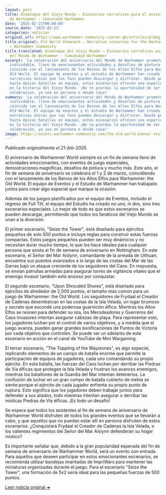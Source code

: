 ```yaml
---
layout: post
title: Almanaque del Viejo Mundo – Escenarios narrativos para el aniversario del Mundo
  de Warhammer - Comunidad Warhammer
date: '2025-02-21T00:00:00'
source_date: '2025-02-21'
categories: noticias
original_url: https://www.warhammer-community.com/en-gb/articles/plbkgjgd/old-world-almanack-narrative-scenarios-for-the-warhammer-world-anniversary/
title_original: Old World Almanack – Narrative scenarios for the Warhammer World Anniversary
  - Warhammer Community
title_translated: Almanaque del Viejo Mundo – Escenarios narrativos para el aniversario
  del Mundo de Warhammer - Comunidad Warhammer
excerpt: 'La celebración del aniversario del Mundo de Warhammer promete ser un evento
  inolvidable, lleno de emocionantes actividades y desafíos de pintura. Este año,
  coincide con el lanzamiento de los Reinos de los Altos Elfos para Warhammer: The
  Old World. El equipo de eventos y el estudio de Warhammer han creado tres escenarios
  narrativos únicos que los fans pueden descargar y disfrutar. Desde pequeñas escaramuzas
  hasta épicas batallas en equipo, estos escenarios ofrecen una experiencia inmersiva
  en la historia del Viejo Mundo. ¡No te pierdas la oportunidad de ser parte de esta
  celebración, ya sea en persona o desde casa!'
summary: 'La celebración del aniversario del Mundo de Warhammer promete ser un evento
  inolvidable, lleno de emocionantes actividades y desafíos de pintura. Este año,
  coincide con el lanzamiento de los Reinos de los Altos Elfos para Warhammer: The
  Old World. El equipo de eventos y el estudio de Warhammer han creado tres escenarios
  narrativos únicos que los fans pueden descargar y disfrutar. Desde pequeñas escaramuzas
  hasta épicas batallas en equipo, estos escenarios ofrecen una experiencia inmersiva
  en la historia del Viejo Mundo. ¡No te pierdas la oportunidad de ser parte de esta
  celebración, ya sea en persona o desde casa!'
image: https://assets.warhammer-community.com/the-old-world-banner-test.jpg
---
```


*Publicado originalmente el 21-feb-2025.*


El aniversario de Warhammer World siempre es un fin de semana lleno de actividades emocionantes, con eventos de juego especiales, demostraciones magníficas, desafíos de pintura y mucho más. Este año, el fin de semana de aniversario se celebrará el 1 y 2 de marzo, coincidiendo con el lanzamiento de los Reinos de los Altos Elfos para Warhammer: the Old World. El equipo de Eventos y el Estudio de Warhammer han trabajado juntos para crear algo especial que marque la ocasión.

Además de los juegos planificados por el equipo de Eventos, incluido el regreso de Full Tilt, el equipo del Estudio ha creado no uno, ni dos, sino tres escenarios especiales. Lo mejor de todo es que estos escenarios se pueden descargar, permitiendo que todos los fanáticos del Viejo Mundo se unan a la diversión.

El primer escenario, "Seize the Tower", está diseñado para ejércitos pequeños de solo 500 puntos e incluye reglas para construir estas fuerzas compactas. Estos juegos pequeños pueden ser muy dinámicos y no necesitan durar mucho tiempo, lo que los hace ideales para cualquier persona que asista al fin de semana de aniversario en Nottingham. En este escenario, el Señor del Mar Aislynn, comandante de la armada de Ulthuan, encuentra sus puestos avanzados a lo largo de las costas del Mar de las Garras bajo un ataque creciente de los seguidores del Caos. En respuesta, se envían patrullas armadas para asegurar torres de vigilancia vitales que el enemigo invasor también está ansioso por conquistar.

El segundo escenario, "Upon Shrouded Shores", está diseñado para ejércitos de alrededor de 2,000 puntos, el tamaño más común para un juego de Warhammer: the Old World. Los seguidores de Frydaal el Creador de Cadenas desembarcan en las costas de la Isla Velada, un lugar brumoso y secreto que esconde una poderosa guarnición élfica. Mientras los Altos Elfos se reúnen para defender su isla, los Merodeadores y Guerreros del Caos invasores intentan asegurar cabezas de playa. Para representar esto, los jugadores luchan por el control de varios objetivos, y a medida que el juego avanza, pueden ganar grandes bonificaciones de Puntos de Victoria por cada objetivo que controlen. Se puede ver un adelanto de este escenario en acción en el canal de YouTube de Mini Wargaming.

El tercer escenario, "The Toppling of the Waystones", es algo especial, replicando elementos de un campo de batalla enorme que permite la participación de equipos de jugadores, cada uno comandando su propio ejército. En esta batalla, las fuerzas del Caos luchan por derribar las Piedras de Vía élficas que protegen la Isla Velada y frustran los avances enemigos, mientras los batallones de la Guardia del Mar intentan detenerlos. La confusión de luchar en un gran campo de batalla cubierto de niebla se siente porque el ejército de cada jugador enfrenta su propio punto de ruptura. Esto significa que los jugadores deben trabajar juntos para defender a sus aliados, todo mientras intentan asegurar o derribar las místicas Piedras de Vía élficas. ¡Es todo un desafío!

Se espera que todos los asistentes al fin de semana de aniversario de Warhammer World disfruten de todos los grandes eventos que se llevarán a cabo, y que aquellos que no puedan estar allí en persona disfruten de estos escenarios. ¿Conquistará Frydaal el Creador de Cadenas la Isla Velada, o los valientes regimientos del Señor del Mar Aislynn defenderán su hogar místico?

Es importante señalar que, debido a la gran popularidad esperada del fin de semana de aniversario de Warhammer World, será un evento con entrada. Para aquellos que deseen participar en estos emocionantes escenarios, se recomienda utilizar bandejas imantadas de ImpriWars para mantener las miniaturas organizadas durante el juego. Para el escenario "Seize the Tower", una formación de 5x2 sería ideal para las pequeñas fuerzas de 500 puntos.


[Leer noticia original ➜](https://www.warhammer-community.com/en-gb/articles/plbkgjgd/old-world-almanack-narrative-scenarios-for-the-warhammer-world-anniversary/)